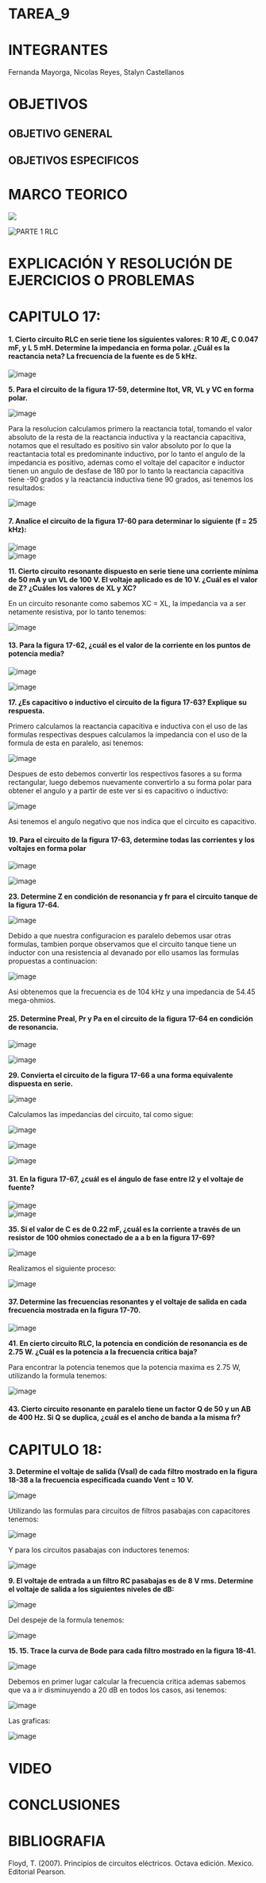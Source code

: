 # TAREA_9


# INTEGRANTES

Fernanda Mayorga, Nicolas Reyes, Stalyn Castellanos

# OBJETIVOS

## OBJETIVO GENERAL 


## OBJETIVOS ESPECIFICOS


# MARCO TEORICO
![](https://github.com/frmayorga/TAREA_9/blob/main/deber%209.jpg)

![PARTE 1 RLC](https://user-images.githubusercontent.com/93361435/155446871-e02bdad8-5456-4658-9f5a-bdd391592910.jpg)


# EXPLICACIÓN Y RESOLUCIÓN DE EJERCICIOS O PROBLEMAS
# CAPITULO 17:

#### 1. Cierto circuito RLC en serie tiene los siguientes valores: R  10 Æ, C  0.047 mF, y L  5 mH. Determine la impedancia en forma polar. ¿Cuál es la reactancia neta? La frecuencia de la fuente es de 5 kHz. 
![image](https://user-images.githubusercontent.com/93398718/155669430-d17d32a7-b27d-492d-b90c-28e9ae839280.png)



**5. Para el circuito de la figura 17-59, determine Itot, VR, VL y VC en forma polar.**

![image](https://user-images.githubusercontent.com/93361435/155536710-efb2e1e8-f6e8-48f7-a438-0bf8fcac2450.png)

Para la resolucion calculamos primero la reactancia total, tomando el valor absoluto de la resta de la reactancia inductiva y la reactancia capacitiva, notamos que el resultado es positivo sin valor absoluto por lo que la reactantacia total es predominante inductivo, por lo tanto el angulo de la impedancia es positivo, ademas como el voltaje del capacitor e inductor tienen un angulo de desfase de 180 por lo tanto la reactancia capacitiva tiene -90 grados y la reactancia inductiva tiene 90 grados, asi tenemos los resultados:

![image](https://user-images.githubusercontent.com/93361435/155536588-5d0ef38c-02c6-4b48-b23e-63a45ac87cf4.png)



#### 7. Analice el circuito de la figura 17-60 para determinar lo siguiente (f = 25 kHz):
![image](https://user-images.githubusercontent.com/93398718/155430588-34d300d0-0a1c-4ab6-9cc0-d7c1dcebb89c.png)  
![image](https://user-images.githubusercontent.com/93398718/155669502-28bdc1e5-0f1b-4c6e-90d7-f82a038c2357.png)


**11.  Cierto circuito resonante dispuesto en serie tiene una corriente mínima de 50 mA y un VL de 100 V. El
voltaje aplicado es de 10 V. ¿Cuál es el valor de Z? ¿Cuáles los valores de XL y XC?**

En un circuito resonante como sabemos XC = XL, la impedancia va a ser netamente resistiva, por lo tanto tenemos: 

![image](https://user-images.githubusercontent.com/93361435/155544103-a39e1f74-b382-4945-aba5-f1f046bcec81.png)


#### 13. Para la figura 17-62, ¿cuál es el valor de la corriente en los puntos de potencia media?
![image](https://user-images.githubusercontent.com/93398718/155430679-157325bd-08c0-4e12-8fa0-75f0e9f6816e.png)  

![image](https://user-images.githubusercontent.com/93398718/155669615-1f68e22e-1759-4b7e-ac78-498a409c8355.png)

**17. ¿Es capacitivo o inductivo el circuito de la figura 17-63? Explique su respuesta.**

Primero calculamos la reactancia capacitiva e inductiva con el uso de las formulas respectivas despues calculamos la impedancia con el uso de la formula de esta en paralelo, asi tenemos:

![image](https://user-images.githubusercontent.com/93361435/155551964-51029723-5029-48a9-b043-b121dbfb96e0.png)

Despues de esto debemos convertir los respectivos fasores a su forma rectangular, luego debemos nuevamente convertirlo a su forma polar para obtener el angulo y a partir de este ver si es capacitivo o inductivo: 

![image](https://user-images.githubusercontent.com/93361435/155553091-b10ea740-4a40-4e58-aeb5-6addeb2ea0f6.png)

Asi tenemos el angulo negativo que nos indica que el circuito es capacitivo.



#### 19. Para el circuito de la figura 17-63, determine todas las corrientes y los voltajes en forma polar
![image](https://user-images.githubusercontent.com/93398718/155430757-dfcdf767-1d54-4ca6-84f0-251e51e6eaa5.png)  

![image](https://user-images.githubusercontent.com/93398718/155669660-c24a5bc9-f868-44d6-85cf-a85b26a52ccb.png)


**23. Determine Z en condición de resonancia y fr para el circuito tanque de la figura 17-64.**

![image](https://user-images.githubusercontent.com/93361435/155565338-79501128-3b03-496c-a792-9dc49eb4cb4d.png)

Debido a que nuestra configuracion es paralelo debemos usar otras formulas, tambien porque observamos que el circuito tanque tiene un inductor con una resistencia al devanado por ello usamos las formulas propuestas a continuacion: 

![image](https://user-images.githubusercontent.com/93361435/155564910-39840f8a-fd86-4991-a535-50962b11ee9a.png)

Asi obtenemos que la frecuencia es de 104 kHz y una impedancia de 54.45 mega-ohmios.


#### 25. Determine Preal, Pr y Pa en el circuito de la figura 17-64 en condición de resonancia.
![image](https://user-images.githubusercontent.com/93398718/155430830-b9d5e4e0-2c53-4a70-ad20-a05c3f2eeab3.png)  

![image](https://user-images.githubusercontent.com/93398718/155669725-e04805e8-84c4-4024-b79f-e649efa49b5c.png)

**29. Convierta el circuito de la figura 17-66 a una forma equivalente dispuesta en serie.**

![image](https://user-images.githubusercontent.com/93361435/155641830-5c086f41-d978-40db-9e8f-77949babb566.png)

Calculamos las impedancias del circuito, tal como sigue:

![image](https://user-images.githubusercontent.com/93361435/155641685-e805b85f-8e37-4e67-91b1-48134d99d0ef.png)

![image](https://user-images.githubusercontent.com/93361435/155641750-e9e506f2-3c66-44dd-8333-3ce131667442.png)

![image](https://user-images.githubusercontent.com/93361435/155641819-c60be049-7da5-4ca0-8acc-b949b026f0ed.png)



#### 31. En la figura 17-67, ¿cuál es el ángulo de fase entre I2 y el voltaje de fuente?
![image](https://user-images.githubusercontent.com/93398718/155430935-0dd3251c-194d-47cd-9291-affb5b2e82f4.png)   
![image](https://user-images.githubusercontent.com/93398718/156109173-9d8888f6-a850-41c0-858b-27abc7f3f5bc.png)  


**35. Si el valor de C es de 0.22 mF, ¿cuál es la corriente a través de un resistor de 100 ohmios conectado de a a b en la figura 17-69?**

![image](https://user-images.githubusercontent.com/93361435/155641519-0a1a3d5e-e563-4f3f-a59e-2a0991c16691.png)

Realizamos el siguiente proceso:

![image](https://user-images.githubusercontent.com/93361435/155641467-f1aff818-2648-42c6-8638-a0d44cb873d9.png)


#### 37. Determine las frecuencias resonantes y el voltaje de salida en cada frecuencia mostrada en la figura 17-70.
![image](https://user-images.githubusercontent.com/93398718/155431052-441126b9-644c-42b8-8414-410aa1902915.png)



**41. En cierto circuito RLC, la potencia en condición de resonancia es de 2.75 W. ¿Cuál es la potencia a la frecuencia crítica baja?**

Para encontrar la potencia tenemos que la potencia maxima es 2.75 W, utilizando la formula tenemos: 

![image](https://user-images.githubusercontent.com/93361435/155576071-906c2b96-c84e-4d60-b19e-292889961e5e.png)



#### 43. Cierto circuito resonante en paralelo tiene un factor Q de 50 y un AB de 400 Hz. Si Q se duplica, ¿cuál es el ancho de banda a la misma fr?



# CAPITULO 18:


**3. Determine el voltaje de salida (Vsal) de cada filtro mostrado en la figura 18-38 a la frecuencia especificada cuando Vent = 10 V.**

![image](https://user-images.githubusercontent.com/93361435/155602744-9f7c593b-74b5-423f-bdc4-e4cbad2cc113.png)

Utilizando las formulas para circuitos de filtros pasabajas con capacitores tenemos: 

![image](https://user-images.githubusercontent.com/93361435/155602845-e93f94b9-6c74-43df-8dc1-438a978fcb99.png)

Y para los circuitos pasabajas con inductores tenemos: 

![image](https://user-images.githubusercontent.com/93361435/155602907-5241ce45-36d8-48b5-bf89-b728f48ae879.png)



**9. El voltaje de entrada a un filtro RC pasabajas es de 8 V rms. Determine el voltaje de salida a los siguientes niveles de dB:**

![image](https://user-images.githubusercontent.com/93361435/155606605-cad2e60a-5298-436a-bd97-25ecc2ea84b5.png)

Del despeje de la formula tenemos:

![image](https://user-images.githubusercontent.com/93361435/155606484-c16d34e8-166e-4236-8e8d-2689ae1bcc03.png)



**15. 15. Trace la curva de Bode para cada filtro mostrado en la figura 18-41.**

![image](https://user-images.githubusercontent.com/93361435/155616365-a7caa344-2097-4491-a56c-a0988cae7e8c.png)

Debemos en primer lugar calcular la frecuencia critica ademas sabemos que va a ir disminuyendo a 20 dB en todos los casos, asi tenemos: 

![image](https://user-images.githubusercontent.com/93361435/155616121-4c555dc1-637d-440e-8344-003249ffe3c8.png)

Las graficas:

![image](https://user-images.githubusercontent.com/93361435/155616296-443cd144-4b76-476d-b290-4dff3741f293.png)



# VIDEO


# CONCLUSIONES


# BIBLIOGRAFIA

Floyd, T. (2007). Principios de circuitos eléctricos. Octava edición. Mexico. Editorial Pearson.
